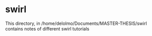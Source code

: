 # swirl

This directory, in /home/delolmo/Documents/MASTER-THESIS/swirl contains notes of different swirl tutorials
